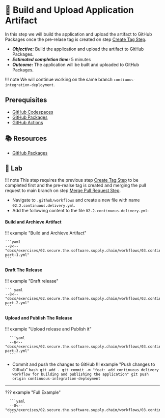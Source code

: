 # :test_tube: Build and Upload Application Artifact

In this step we will build the application and upload the artifact to GitHub Packages once the pre-relase tag is created on step [Create Tag Step](./01.md).

- _**Objective:**_ Build the application and upload the artifact to GitHub Packages.
- _**Estimated completion time:**_ 5 minutes
- _**Outcome:**_ The application will be built and uploaded to GitHub Packages.

!!! note
      We will continue working on the same branch `contiuous-integration-deployment`.

## Prerequisites

- [GitHub Codespaces](#)
- [GitHub Packages](#)
- [GitHub Actions](#)

## :books: Resources

- [GitHub Packages](https://docs.github.com/en/packages/guides/about-github-container-registry)

## :pencil: Lab

!!! note
      This step requires the previous step [Create Tag Step](./01.md) to be completed first and the pre-realse tag is created and merging the pull request to main branch on step [Merge Pull Request Step](./04.md).

- Navigate to `.github/workflows` and create a new file with name `02.2.continuous.delivery.yml`.
- Add the following content to the file `02.2.continuous.delivery.yml`:

#### Build and Archieve Artifact
!!! example "Build and Archieve Artifact"

    ```yaml
    --8<-- "docs/exercises/02.secure.the.software.supply.chain/workflows/03.continuous.delivery-part-1.yml"
    ```
#### Draft The Release
!!! example "Draft release"

    ``` yaml
    --8<-- "docs/exercises/02.secure.the.software.supply.chain/workflows/03.continuous.delivery-part-2.yml"
    ```

#### Upload and Publish The Release
!!! example "Upload release and Publish it"

      ```yaml
      --8<-- "docs/exercises/02.secure.the.software.supply.chain/workflows/03.continuous.delivery-part-3.yml"
      ```

- Commit and push the changes to GitHub
!!! example "Push changes to Github"
       ``` bash
       git add .
       git commit -m "feat: add continuous delivery workflow for building and publishing the application"
       git push origin continuous-integration-deployment
       ```
---

??? example "Full Example"

      ```yaml
      --8<-- "docs/exercises/02.secure.the.software.supply.chain/workflows/03.continuous.delivery.yml"
      ```



